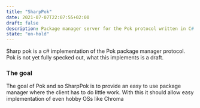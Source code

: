 ```yaml
---
title: "SharpPok"
date: 2021-07-07T22:07:55+02:00
draft: false
description: Package manager server for the Pok protocol written in C#
state: "on-hold"
---
```


Sharp pok is a c# implementation of the Pok package manager protocol. Pok is not yet fully specked out, what this implements is a draft.

### The goal

The goal of Pok and so SharpPok is to provide an easy to use package manager where the client has to do little work. With this it should allow easy implementation of even hobby OSs like Chroma
